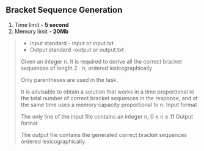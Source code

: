 ## Bracket Sequence Generation

1. Time limit - **5 second**
2. Memory limit - **20Mb**

> - Input standard - input or input.txt 
> - Output standard -output or output.txt
>
>Given an integer n. It is required to derive all the correct bracket sequences of length 2 ⋅ n, ordered lexicographically
>
>Only parentheses are used in the task.
>
>It is advisable to obtain a solution that works in a time proportional to the total number of correct bracket sequences in the response, and at the same time uses a memory capacity proportional to n.
>Input format
>
>The only line of the input file contains an integer n, 0 ≤ n ≤ 11
>Output format
>
>The output file contains the generated correct bracket sequences ordered lexicographically.
